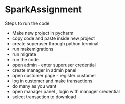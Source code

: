 # SparkAssignment
Steps to run the code
- Make new project in pycharm 
- copy code and paste inside new project
- create superuser through python terminal
- run makemigrations
- run migrate
- run the code
- open admin - enter superuser credential
- create manager in admin panel
- open customer page - register customer
- log in customer and make transactions
- do many as you want 
- open manager panel , login with manager credential 
- select transaction to download
